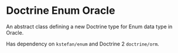 Doctrine Enum Oracle
====

An abstract class defining a new Doctrine type for Enum data type in Oracle.

Has dependency on ``kstefan/enum`` and Doctrine 2 `doctrine/orm`.